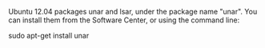 Ubuntu 12.04 packages unar and lsar, under the package name "unar". You can install them from the Software Center, or using the command line:

sudo apt-get install unar

